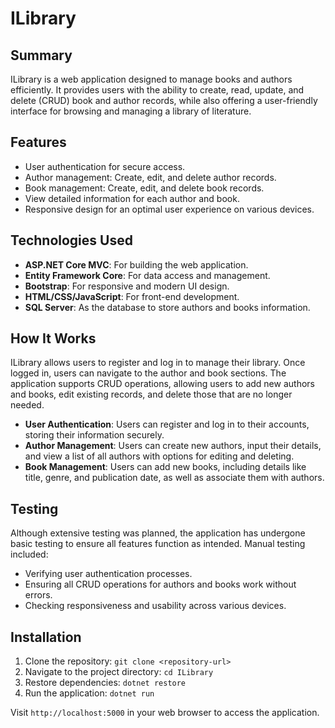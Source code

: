 # ILibrary

## Summary
ILibrary is a web application designed to manage books and authors efficiently. It provides users with the ability to create, read, update, and delete (CRUD) book and author records, while also offering a user-friendly interface for browsing and managing a library of literature.

## Features
- User authentication for secure access.
- Author management: Create, edit, and delete author records.
- Book management: Create, edit, and delete book records.
- View detailed information for each author and book.
- Responsive design for an optimal user experience on various devices.

## Technologies Used
- **ASP.NET Core MVC**: For building the web application.
- **Entity Framework Core**: For data access and management.
- **Bootstrap**: For responsive and modern UI design.
- **HTML/CSS/JavaScript**: For front-end development.
- **SQL Server**: As the database to store authors and books information.

## How It Works
ILibrary allows users to register and log in to manage their library. Once logged in, users can navigate to the author and book sections. The application supports CRUD operations, allowing users to add new authors and books, edit existing records, and delete those that are no longer needed.

- **User Authentication**: Users can register and log in to their accounts, storing their information securely.
- **Author Management**: Users can create new authors, input their details, and view a list of all authors with options for editing and deleting.
- **Book Management**: Users can add new books, including details like title, genre, and publication date, as well as associate them with authors.

## Testing
Although extensive testing was planned, the application has undergone basic testing to ensure all features function as intended. Manual testing included:
- Verifying user authentication processes.
- Ensuring all CRUD operations for authors and books work without errors.
- Checking responsiveness and usability across various devices.

## Installation
1. Clone the repository: `git clone <repository-url>`
2. Navigate to the project directory: `cd ILibrary`
3. Restore dependencies: `dotnet restore`
4. Run the application: `dotnet run`

Visit `http://localhost:5000` in your web browser to access the application.
